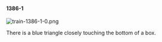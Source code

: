 #### 1386-1
![train-1386-1-0.png](https://github.com/lil-lab/nlvr/raw/master/nlvr/train/images/59/train-1386-1-0.png "train-1386-1-0.png")

There is a blue triangle closely touching the bottom of a box.